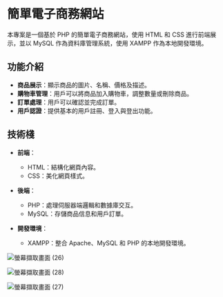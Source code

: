 # 簡單電子商務網站

本專案是一個基於 PHP 的簡單電子商務網站，使用 HTML 和 CSS 進行前端展示，並以 MySQL 作為資料庫管理系統，使用 XAMPP 作為本地開發環境。

## 功能介紹

- **商品展示**：顯示商品的圖片、名稱、價格及描述。
- **購物車管理**：用戶可以將商品加入購物車，調整數量或刪除商品。
- **訂單處理**：用戶可以確認並完成訂單。
- **用戶認證**：提供基本的用戶註冊、登入與登出功能。

## 技術棧

- **前端**：
  - HTML：結構化網頁內容。
  - CSS：美化網頁樣式。
  
- **後端**：
  - PHP：處理伺服器端邏輯和數據庫交互。
  - MySQL：存儲商品信息和用戶訂單。
  
- **開發環境**：
  - XAMPP：整合 Apache、MySQL 和 PHP 的本地開發環境。


![螢幕擷取畫面 (26)](https://github.com/user-attachments/assets/ac16b143-e2da-4a08-af9f-0dc16e4936d4)


![螢幕擷取畫面 (28)](https://github.com/user-attachments/assets/f947955a-af3c-408b-b138-36cc9f8043ed)


![螢幕擷取畫面 (27)](https://github.com/user-attachments/assets/0b846da1-326e-4856-953f-c9f6d2fd05e8)


